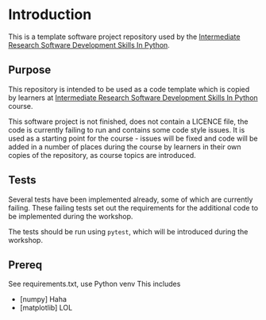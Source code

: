 # Introduction

This is a template software project repository used by the [Intermediate Research Software Development Skills In Python](https://github.com/carpentries-incubator/python-intermediate-development).

## Purpose

This repository is intended to be used as a code template which is copied by learners at [Intermediate Research Software Development Skills In Python](https://github.com/carpentries-incubator/python-intermediate-development) course.

This software project is not finished, does not contain a LICENCE file, the code is currently failing to run and contains some code style issues. 
It is used as a starting point for the course - issues will be fixed and code will be added in a number of places during the course by learners in their own copies of the repository, as course topics are introduced.

## Tests

Several tests have been implemented already, some of which are currently failing.
These failing tests set out the requirements for the additional code to be implemented during the workshop.

The tests should be run using `pytest`, which will be introduced during the workshop.

## Prereq
See requirements.txt, use Python venv
This includes
  - [numpy] Haha
  - [matplotlib] LOL
